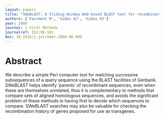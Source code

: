 ```yaml
---
layout: papers
title: "SWeBLAST: A Sliding Window Web-based BLAST tool for recombinant analysis"
authors: ['Fourment M', 'Gibbs AJ', 'Gibbs MJ']
year: 2008
journal: J Virol Methods
journalref: 152:98-101
doi: 10.1016/j.jviromet.2008.06.009
---
```


# Abstract

We describe a simple Perl computer tool for matching successive subsequences of a query sequence using the BLAST facilities of Genbank. SWeBLAST helps identify ‘parents’ of recombinant sequences, even when these are themselves unrelated, thus it is complementary to methods that compare sets of aligned homologous sequences, and avoids the significant problem of these methods in having first to decide which sequences to compare. SWeBLAST searches may also be valuable for checking the recombination history of genes proposed for use as transgenes.